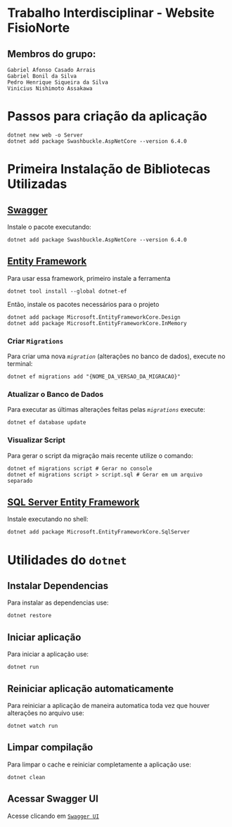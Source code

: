 # Trabalho Interdisciplinar - Website FisioNorte
## Membros do grupo:
```
Gabriel Afonso Casado Arrais 
Gabriel Bonil da Silva
Pedro Henrique Siqueira da Silva 
Vinicius Nishimoto Assakawa
```

# Passos para criação da aplicação
```
dotnet new web -o Server
dotnet add package Swashbuckle.AspNetCore --version 6.4.0 
```

# Primeira Instalação de Bibliotecas Utilizadas
## [Swagger](https://www.nuget.org/packages/Swashbuckle.AspNetCore)
Instale o pacote executando:
```console
dotnet add package Swashbuckle.AspNetCore --version 6.4.0
```

## [Entity Framework](https://www.nuget.org/packages/EntityFramework)
Para usar essa framework, primeiro instale a ferramenta
```console
dotnet tool install --global dotnet-ef 
```
Então, instale os pacotes necessários para o projeto
```
dotnet add package Microsoft.EntityFrameworkCore.Design  
dotnet add package Microsoft.EntityFrameworkCore.InMemory
```
### Criar `Migrations`
Para criar uma nova *`migration`* (alterações no banco de dados), execute no terminal:
```shell
dotnet ef migrations add "{NOME_DA_VERSAO_DA_MIGRACAO}"
```

### Atualizar o Banco de Dados
Para executar as últimas alterações feitas pelas *`migrations`* execute:
```shell
dotnet ef database update
```

### Visualizar Script
Para gerar o script da migração mais recente utilize o comando:
```shell
dotnet ef migrations script # Gerar no console
dotnet ef migrations script > script.sql # Gerar em um arquivo separado
```

## [SQL Server Entity Framework](https://www.nuget.org/packages/Microsoft.EntityFrameworkCore.SqlServer/)
Instale executando no shell:
```dotnet
dotnet add package Microsoft.EntityFrameworkCore.SqlServer
```

# Utilidades do `dotnet`
## Instalar Dependencias
Para instalar as dependencias use:
```console
dotnet restore
```

## Iniciar aplicação
Para iniciar a aplicação use:
```console
dotnet run 
```

## Reiniciar aplicação automaticamente
Para reiniciar a aplicação de maneira automatica toda vez que houver alterações no arquivo use:
```console
dotnet watch run
```

## Limpar compilação
Para limpar o cache e reiniciar completamente a aplicação use:
```console
dotnet clean
```

## Acessar Swagger UI
Acesse clicando em [`Swagger UI`](https://localhost:5105/swagger)